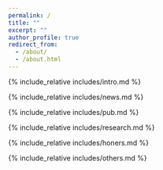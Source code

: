 ```yaml
---
permalink: /
title: ""
excerpt: ""
author_profile: true
redirect_from: 
  - /about/
  - /about.html
---
```


<span class='anchor' id='about-me'></span>
{% include_relative includes/intro.md %}

{% include_relative includes/news.md %}

{% include_relative includes/pub.md %}

{% include_relative includes/research.md %}

{% include_relative includes/honers.md %}

{% include_relative includes/others.md %}
<span class='anchor' id='end-page'></span>


<br>

<center>
	<script type='text/javascript' id='clustrmaps' src='//cdn.clustrmaps.com/map_v2.js?cl=ffffff&w=300&t=m&d=Za5zeWfYf79Gu1l3J6hS5ppX1dbYiEyLigT7BKCDCdo&co=2d78ad&cmo=3acc3a&cmn=ff5353&ct=ffffff'></script>
</center>

